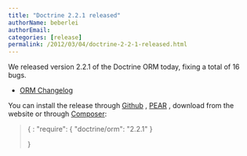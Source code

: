 ```yaml
---
title: "Doctrine 2.2.1 released"
authorName: beberlei
authorEmail:
categories: [release]
permalink: /2012/03/04/doctrine-2-2-1-released.html
---
```

We released version 2.2.1 of the Doctrine ORM today, fixing a total of
16 bugs.

-   [ORM
    Changelog](http://www.doctrine-project.org/jira/browse/DDC/fixforversion/10194)

You can install the release through
[Github](https://github.com/doctrine/doctrine2) ,
[PEAR](http://pear.doctrine-project.org) , download from the website or
through [Composer](http://www.packagist.org):

> {
> :   "require": { "doctrine/orm": "2.2.1" }
>
> }
